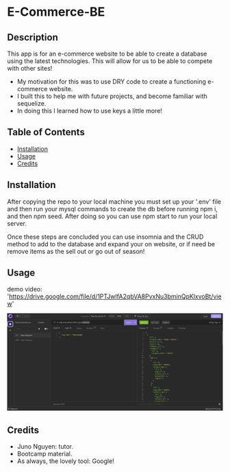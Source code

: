 # E-Commerce-BE

## Description

This app is for an e-commerce website to be able to create a database using the latest technologies. This will allow for us to be able to compete with other sites!

- My motivation for this was to use DRY code to create a functioning e-commerce website.
- I built this to help me with future projects, and become familiar with sequelize.
- In doing this I learned how to use keys a little more!

## Table of Contents

- [Installation](#installation)
- [Usage](#usage)
- [Credits](#credits)

## Installation

After copying the repo to your local machine you must set up your '.env' file and then run your mysql commands to create the db before running npm i, and then npm seed. After doing so you can use npm start to run your local server.

Once these steps are concluded you can use insomnia and the CRUD method to add to the database and expand your on website, or if need be remove items as the sell out or go out of season!

## Usage

demo video: 'https://drive.google.com/file/d/1PTJwlfA2qbVA8PvxNu3bminQpKlxvoBt/view'

![Screenshot](./assets/e-comm-scrnshot.JPG)

## Credits

- Juno Nguyen: tutor.
- Bootcamp material.
- As always, the lovely tool: Google!
